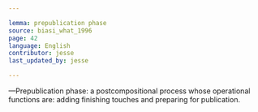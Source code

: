 ```yaml
---

lemma: prepublication phase
source: biasi_what_1996
page: 42
language: English
contributor: jesse
last_updated_by: jesse

---
```

—Prepublication phase: a postcompositional process whose operational functions are: adding finishing touches and preparing for publication. 

